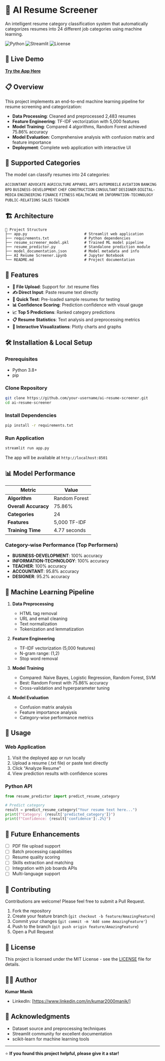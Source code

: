 # 🤖 AI Resume Screener

An intelligent resume category classification system that automatically categorizes resumes into 24 different job categories using machine learning.

![Python](https://img.shields.io/badge/python-v3.8+-blue.svg)
![Streamlit](https://img.shields.io/badge/streamlit-v1.28+-red.svg)
![License](https://img.shields.io/badge/license-MIT-green.svg)

## 🚀 Live Demo

[**Try the App Here**](https://airesumescreener74568.streamlit.app/)

## 📋 Overview

This project implements an end-to-end machine learning pipeline for resume screening and categorization:

- **Data Processing**: Cleaned and preprocessed 2,483 resumes
- **Feature Engineering**: TF-IDF vectorization with 5,000 features  
- **Model Training**: Compared 4 algorithms, Random Forest achieved 75.86% accuracy
- **Model Evaluation**: Comprehensive analysis with confusion matrix and feature importance
- **Deployment**: Complete web application with interactive UI

## 🎯 Supported Categories

The model can classify resumes into 24 categories:

`ACCOUNTANT` `ADVOCATE` `AGRICULTURE` `APPAREL` `ARTS` `AUTOMOBILE` `AVIATION` `BANKING` `BPO` `BUSINESS-DEVELOPMENT` `CHEF` `CONSTRUCTION` `CONSULTANT` `DESIGNER` `DIGITAL-MEDIA` `ENGINEERING` `FINANCE` `FITNESS` `HEALTHCARE` `HR` `INFORMATION-TECHNOLOGY` `PUBLIC-RELATIONS` `SALES` `TEACHER`

## 🏗️ Architecture

```
📁 Project Structure
├── app.py                          # Streamlit web application
├── requirements.txt                # Python dependencies
├── resume_screener_model.pkl       # Trained ML model pipeline
├── resume_predictor.py             # Standalone prediction module
├── model_documentation.json        # Model metadata and info
├── AI Resume Screener.ipynb        # Jupyter Notebook   
└── README.md                       # Project documentation
```

## 🔧 Features

- **📄 File Upload**: Support for .txt resume files
- **✍️ Direct Input**: Paste resume text directly
- **🚀 Quick Test**: Pre-loaded sample resumes for testing
- **📊 Confidence Scoring**: Prediction confidence with visual gauge
- **📈 Top 5 Predictions**: Ranked category predictions
- **📋 Resume Statistics**: Text analysis and preprocessing metrics
- **🎨 Interactive Visualizations**: Plotly charts and graphs

## 🛠️ Installation & Local Setup

### Prerequisites
- Python 3.8+
- pip

### Clone Repository
```bash
git clone https://github.com/your-username/ai-resume-screener.git
cd ai-resume-screener
```

### Install Dependencies
```bash
pip install -r requirements.txt
```

### Run Application
```bash
streamlit run app.py
```

The app will be available at `http://localhost:8501`

## 📊 Model Performance

| Metric | Value |
|--------|-------|
| **Algorithm** | Random Forest |
| **Overall Accuracy** | 75.86% |
| **Categories** | 24 |
| **Features** | 5,000 TF-IDF |
| **Training Time** | 4.77 seconds |

### Category-wise Performance (Top Performers)
- **BUSINESS-DEVELOPMENT**: 100% accuracy
- **INFORMATION-TECHNOLOGY**: 100% accuracy  
- **TEACHER**: 100% accuracy
- **ACCOUNTANT**: 95.8% accuracy
- **DESIGNER**: 95.2% accuracy

## 🧠 Machine Learning Pipeline

1. **Data Preprocessing**
   - HTML tag removal
   - URL and email cleaning
   - Text normalization
   - Tokenization and lemmatization

2. **Feature Engineering**
   - TF-IDF vectorization (5,000 features)
   - N-gram range: (1,2)
   - Stop word removal

3. **Model Training**
   - Compared: Naive Bayes, Logistic Regression, Random Forest, SVM
   - Best: Random Forest with 75.86% accuracy
   - Cross-validation and hyperparameter tuning

4. **Model Evaluation**
   - Confusion matrix analysis
   - Feature importance analysis
   - Category-wise performance metrics

## 🚀 Usage

### Web Application
1. Visit the deployed app or run locally
2. Upload a resume (.txt file) or paste text directly
3. Click "Analyze Resume" 
4. View prediction results with confidence scores

### Python API
```python
from resume_predictor import predict_resume_category

# Predict category
result = predict_resume_category("Your resume text here...")
print(f"Category: {result['predicted_category']}")
print(f"Confidence: {result['confidence']:.2%}")
```

## 🔮 Future Enhancements

- [ ] PDF file upload support
- [ ] Batch processing capabilities
- [ ] Resume quality scoring
- [ ] Skills extraction and matching
- [ ] Integration with job boards APIs
- [ ] Multi-language support

## 🤝 Contributing

Contributions are welcome! Please feel free to submit a Pull Request.

1. Fork the repository
2. Create your feature branch (`git checkout -b feature/AmazingFeature`)
3. Commit your changes (`git commit -m 'Add some AmazingFeature'`)
4. Push to the branch (`git push origin feature/AmazingFeature`)
5. Open a Pull Request

## 📝 License

This project is licensed under the MIT License - see the [LICENSE](LICENSE) file for details.

## 👨‍💻 Author

**Kumar Manik**
- LinkedIn: [https://www.linkedin.com/in/kumar2000manik/]

## 🙏 Acknowledgments

- Dataset source and preprocessing techniques
- Streamlit community for excellent documentation
- scikit-learn for machine learning tools

---

⭐ **If you found this project helpful, please give it a star!**
